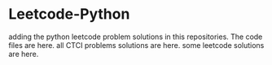 # Leetcode-Python
adding the python leetcode problem solutions in this repositories. 
The code files are here.
all CTCI problems solutions are here.
some leetcode solutions are here.










































































































































































































































































































































































































































































































































































































































































































































































































































































































































